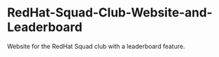 # RedHat-Squad-Club-Website-and-Leaderboard
Website for the RedHat Squad club with a leaderboard feature.

